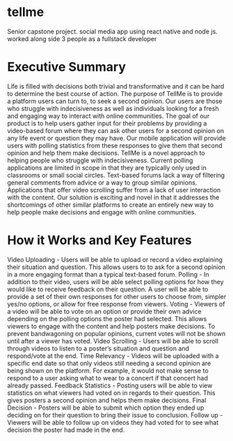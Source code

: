 # tellme
Senior capstone project. social media app using react native and node js. worked along side 3 people as a fullstack developer

# Executive Summary
Life is filled with decisions both trivial and transformative and it can be hard to determine the best course of action. The purpose of TellMe is to provide a platform users can turn to, to seek a second opinion. Our users are those who struggle with indecisiveness as well as individuals looking for a fresh and engaging way to interact with online communities. The goal of our product is to help users gather input for their problems by providing a video-based forum where they can ask other users for a second opinion on any life event or question they may have. Our mobile application will provide users with polling statistics from these responses to give them that second opinion and help them make decisions.
TellMe is a novel approach to helping people who struggle with indecisiveness. Current polling applications are limited in scope in that they are typically only used in classrooms or small social circles. Text-based forums lack a way of filtering general comments from advice or a way to group similar opinions. Applications that offer video scrolling suffer from a lack of user interaction with the content. Our solution is exciting and novel in that it addresses the shortcomings of other similar platforms to create an entirely new way to help people make decisions and engage with online communities.
# How it Works and Key Features
Video Uploading - Users will be able to upload or record a video explaining their situation and question. This allows users to to ask for a second opinion in a more engaging format than a typical text-based forum.
Polling - In addition to their video, users will be able select polling options for how they would like to receive feedback on their question. A user will be able to provide a set of their own responses for other users to choose from, simpler yes/no options, or allow for free response from viewers.
Voting - Viewers of a video will be able to vote on an option or provide their own advice depending on the polling options the poster had selected. This allows viewers to engage with the content and help posters make decisions. To prevent bandwagoning on popular opinions, current votes will not be shown until after a viewer has voted.
Video Scrolling - Users will be able to scroll through videos to listen to a poster’s situation and question and respond/vote at the end.
Time Relevancy - Videos will be uploaded with a specific end date so that only videos still needing a second opinion are being shown on the platform. For example, it would not make sense to respond to a user asking what to wear to a concert if that concert had already passed.
Feedback Statistics - Posting users will be able to view statistics on what viewers had voted on in regards to their question. This gives posters a second opinion and helps them make decisions.
Final Decision - Posters will be able to submit which option they ended up deciding on for their question to bring their issue to conclusion.
Follow up - Viewers will be able to follow up on videos they had voted for to see what decision the poster had made in the end.
